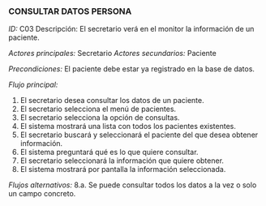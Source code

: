 ### **CONSULTAR DATOS PERSONA**
*ID:* C03	Descripción: El secretario verá en el monitor la información de un paciente.

*Actores principales:* Secretario       *Actores secundarios:* Paciente

*Precondiciones:*
El paciente debe estar ya registrado en la base de datos.

*Flujo principal:*
1. El secretario desea consultar los datos de un paciente.
2. El secretario selecciona el menú de pacientes.
4. El secretario selecciona la opción de consultas.
5. El sistema mostrará una lista con todos los pacientes existentes.
6. El secretario buscará y seleccionará el paciente del que desea obtener información.
7. El sistema preguntará qué es lo que quiere consultar.
8. El secretario seleccionará la información que quiere obtener.
9. El sistema mostrará por pantalla la información seleccionada.

*Flujos alternativos:*
8.a. Se puede consultar todos los datos a la vez o solo un campo concreto.
